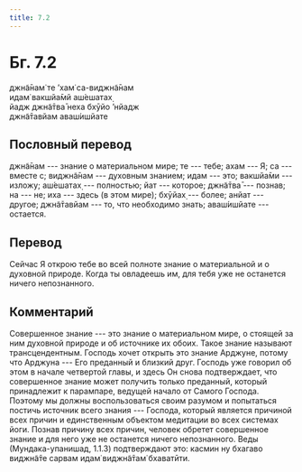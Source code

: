 ```yaml
---
title: 7.2
---
```


# Бг. 7.2
джн̃а̄нам̇ те ’хам̇ са-виджн̃а̄нам<br/>
идам̇ вакшйа̄мй аш́ешатах̣<br/>
йадж джн̃а̄тва̄ неха бхӯйо ’нйадж<br/>
джн̃а̄тавйам аваш́ишйате
## Пословный перевод

джн̃а̄нам --- знание о материальном мире; те --- тебе; ахам --- Я; са ---
вместе с; виджн̃а̄нам --- духовным знанием; идам --- это; вакшйа̄ми ---
изложу; аш́ешатах̣ --- полностью; йат --- которое; джн̃а̄тва̄ --- познав; на
--- не; иха --- здесь (в этом мире); бхӯйах̣ --- более; анйат --- другое;
джн̃а̄тавйам --- то, что необходимо знать; аваш́ишйате --- остается.

## Перевод

Сейчас Я открою тебе во всей полноте знание о материальной и о духовной
природе. Когда ты овладеешь им, для тебя уже не останется ничего
непознанного.

## Комментарий

Совершенное знание --- это знание о материальном мире, о стоящей за ним
духовной природе и об источнике их обоих. Такое знание называют
трансцендентным. Господь хочет открыть это знание Арджуне, потому что
Арджуна --- Его преданный и близкий друг. Господь уже говорил об этом в
начале четвертой главы, и здесь Он снова подтверждает, что совершенное
знание может получить только преданный, который принадлежит к парампаре,
ведущей начало от Самого Господа. Поэтому мы должны воспользоваться
своим разумом и попытаться постичь источник всего знания --- Господа,
который является причиной всех причин и единственным объектом медитации
во всех системах йоги. Познав причину всех причин, человек обретет
совершенное знание и для него уже не останется ничего непознанного. Веды
(Мундака-упанишад, 1.1.3) подтверждают это: касмин ну бхагаво виджн̃а̄те
сарвам идам̇ виджн̃а̄там̇ бхаватӣти.
